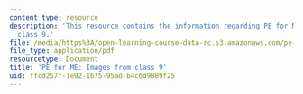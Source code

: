 ```yaml
---
content_type: resource
description: 'This resource contains the information regarding PE for ME: Images from
  class 9.'
file: /media/https%3A/open-learning-course-data-rc.s3.amazonaws.com/pe-920-pe-for-me-spring-2005/ffcd257f1e92167595adb4c6d9889f25_MITPE_920S05_9.pdf
file_type: application/pdf
resourcetype: Document
title: 'PE for ME: Images from class 9'
uid: ffcd257f-1e92-1675-95ad-b4c6d9889f25
---
```

